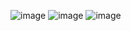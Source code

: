 ![image](https://github.com/JEWE7ER/MOLE/assets/103783547/3db138eb-9ad2-4aa3-bfcd-8e6d4e8533f5)
![image](https://github.com/JEWE7ER/MOLE/assets/103783547/0ca8a32e-7401-4e44-868b-96390dfc5eb8)
![image](https://github.com/JEWE7ER/MOLE/assets/103783547/4ae76f6a-7f54-406a-97e8-8c5ea8cbcf33)
